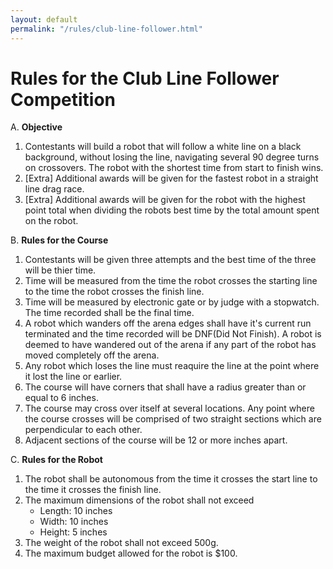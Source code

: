 ```yaml
---
layout: default
permalink: "/rules/club-line-follower.html"
---
```


# Rules for the Club Line Follower Competition

A. **Objective**

1. Contestants will build a robot that will follow a white line on a black background, without losing the line, navigating several 90 degree turns on crossovers.  The robot with the shortest time from start to finish wins.
2. [Extra] Additional awards will be given for the fastest robot in a straight line drag race.
3. [Extra] Additional awards will be given for the robot with the highest point total when dividing the robots best time by the total amount spent on the robot.

B. **Rules for the Course**

1. Contestants will be given three attempts and the best time of the three will be thier time.
2. Time will be measured from the time the robot crosses the starting line to the time the robot crosses the finish line.
3. Time will be measured by electronic gate or by judge with a stopwatch.  The time recorded shall be the final time.
4. A robot which wanders off the arena edges shall have it's current run terminated and the time recorded will be DNF(Did Not Finish).  A robot is deemed to have wandered out of the arena if any part of the robot has moved completely off the arena.
5. Any robot which loses the line must reaquire the line at the point where it lost the line or earlier.
6. The course will have corners that shall have a radius greater than or equal to 6 inches.
7. The course may cross over itself at several locations.  Any point where the course crosses will be comprised of two straight sections which are perpendicular to each other.
8. Adjacent sections of the course will be 12 or more inches apart.

C. **Rules for the Robot**

1. The robot shall be autonomous from the time it crosses the start line to the time it crosses the finish line.
2. The maximum dimensions of the robot shall not exceed 
    * Length: 10 inches
    * Width: 10 inches
    * Height: 5 inches
3. The weight of the robot shall not exceed 500g.
4. The maximum budget allowed for the robot is $100.